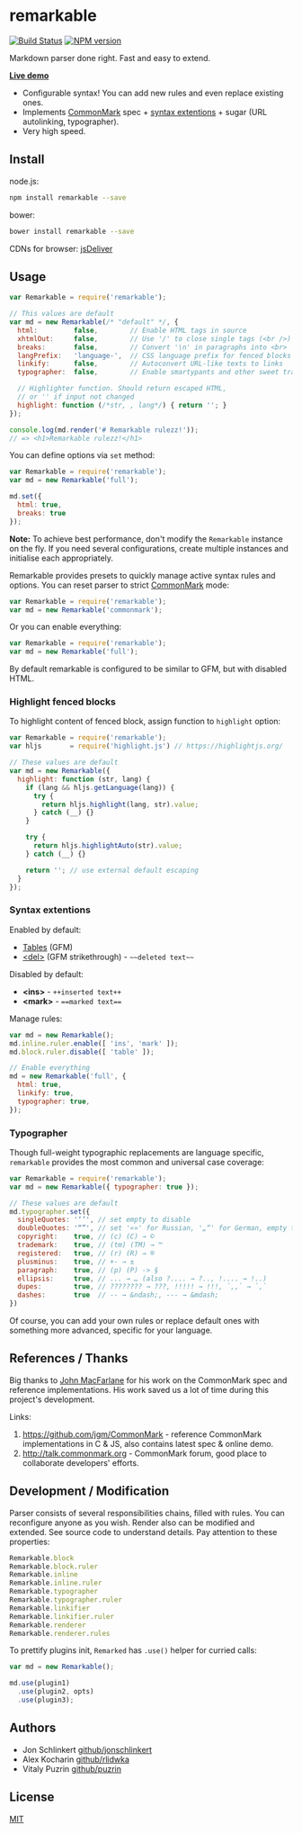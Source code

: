 remarkable
==========

[![Build Status](https://travis-ci.org/jonschlinkert/remarkable.svg?branch=master)](https://travis-ci.org/jonschlinkert/remarkable)
[![NPM version](https://img.shields.io/npm/v/remarkable.svg)](https://www.npmjs.org/package/remarkable)

Markdown parser done right. Fast and easy to extend.

__[Live demo](http://jonschlinkert.github.io/remarkable/demo/)__

- Configurable syntax! You can add new rules and even replace existing ones.
- Implements [CommonMark](http://commonmark.org/) spec +
  [syntax extentions](#syntax-extentions) + sugar (URL autolinking, typographer).
- Very high speed.


## Install

node.js:

```bash
npm install remarkable --save
```

bower:

```bash
bower install remarkable --save
```

CDNs for browser: [jsDeliver](http://www.jsdelivr.com/#!remarkable "jsDelivr CDN")


## Usage

```js
var Remarkable = require('remarkable');

// This values are default
var md = new Remarkable(/* "default" */, {
  html:         false,        // Enable HTML tags in source
  xhtmlOut:     false,        // Use '/' to close single tags (<br />)
  breaks:       false,        // Convert '\n' in paragraphs into <br>
  langPrefix:   'language-',  // CSS language prefix for fenced blocks
  linkify:      false,        // Autoconvert URL-like texts to links
  typographer:  false,        // Enable smartypants and other sweet transforms

  // Highlighter function. Should return escaped HTML,
  // or '' if input not changed
  highlight: function (/*str, , lang*/) { return ''; }
});

console.log(md.render('# Remarkable rulezz!'));
// => <h1>Remarkable rulezz!</h1>
```

You can define options via `set` method:

```js
var Remarkable = require('remarkable');
var md = new Remarkable('full');

md.set({
  html: true,
  breaks: true
});
```

__Note:__ To achieve best performance, don't modify the `Remarkable` instance on
the fly. If you need several configurations, create multiple instances and
initialise each appropriately.

Remarkable provides presets to quickly manage active syntax rules and options.
You can reset parser to strict [CommonMark](http://commonmark.org/) mode:

```js
var Remarkable = require('remarkable');
var md = new Remarkable('commonmark');
```

Or you can enable everything:

```js
var Remarkable = require('remarkable');
var md = new Remarkable('full');
```

By default remarkable is configured to be similar to GFM, but with disabled HTML.


### Highlight fenced blocks

To highlight content of fenced block, assign function to `highlight` option:

```js
var Remarkable = require('remarkable');
var hljs       = require('highlight.js') // https://highlightjs.org/

// These values are default
var md = new Remarkable({
  highlight: function (str, lang) {
    if (lang && hljs.getLanguage(lang)) {
      try {
        return hljs.highlight(lang, str).value;
      } catch (__) {}
    }

    try {
      return hljs.highlightAuto(str).value;
    } catch (__) {}

    return ''; // use external default escaping
  }
});
```


### Syntax extentions

Enabled by default:

- [Tables](https://help.github.com/articles/github-flavored-markdown/#tables) (GFM)
- [\<del>](https://help.github.com/articles/github-flavored-markdown/#strikethrough) (GFM strikethrough) - `~~deleted text~~`

Disabled by default:

- __\<ins>__ - `++inserted text++`
- __\<mark>__ - `==marked text==`

Manage rules:

```js
var md = new Remarkable();
md.inline.ruler.enable([ 'ins', 'mark' ]);
md.block.ruler.disable([ 'table' ]);

// Enable everything
md = new Remarkable('full', {
  html: true,
  linkify: true,
  typographer: true,
});
```

### Typographer

Though full-weight typographic replacements are language specific, `remarkable`
provides the most common and universal case coverage:

```js
var Remarkable = require('remarkable');
var md = new Remarkable({ typographer: true });

// These values are default
md.typographer.set({
  singleQuotes: '‘’', // set empty to disable
  doubleQuotes: '“”', // set '«»' for Russian, '„“' for German, empty to disable
  copyright:    true, // (c) (C) → ©
  trademark:    true, // (tm) (TM) → ™
  registered:   true, // (r) (R) → ®
  plusminus:    true, // +- → ±
  paragraph:    true, // (p) (P) -> §
  ellipsis:     true, // ... → … (also ?.... → ?.., !.... → !..)
  dupes:        true, // ???????? → ???, !!!!! → !!!, `,,` → `,`
  dashes:       true  // -- → &ndash;, --- → &mdash;
})
```

Of course, you can add your own rules or replace default ones with something
more advanced, specific for your language.


## References / Thanks

Big thanks to [John MacFarlane](https://github.com/jgm) for his work on the
CommonMark spec and reference implementations. His work saved us a lot of time
during this project's development.

Links:

1. https://github.com/jgm/CommonMark - reference CommonMark implementations in C & JS,
   also contains latest spec & online demo.
2. http://talk.commonmark.org - CommonMark forum, good place to collaborate
   developers' efforts.


## Development / Modification

Parser consists of several responsibilities chains, filled with rules. You can
reconfigure anyone as you wish. Render also can be modified and extended. See
source code to understand details. Pay attention to these properties:

```js
Remarkable.block
Remarkable.block.ruler
Remarkable.inline
Remarkable.inline.ruler
Remarkable.typographer
Remarkable.typographer.ruler
Remarkable.linkifier
Remarkable.linkifier.ruler
Remarkable.renderer
Remarkable.renderer.rules
```

To prettify plugins init, `Remarked` has `.use()` helper for curried calls:

```js
var md = new Remarkable();

md.use(plugin1)
  .use(plugin2, opts)
  .use(plugin3);
```

## Authors

- Jon Schlinkert [github/jonschlinkert](https://github.com/jonschlinkert)
- Alex Kocharin [github/rlidwka](https://github.com/rlidwka)
- Vitaly Puzrin [github/puzrin](https://github.com/puzrin)


## License

[MIT](https://github.com/jonschlinkert/remarkable/blob/master/LICENSE)
